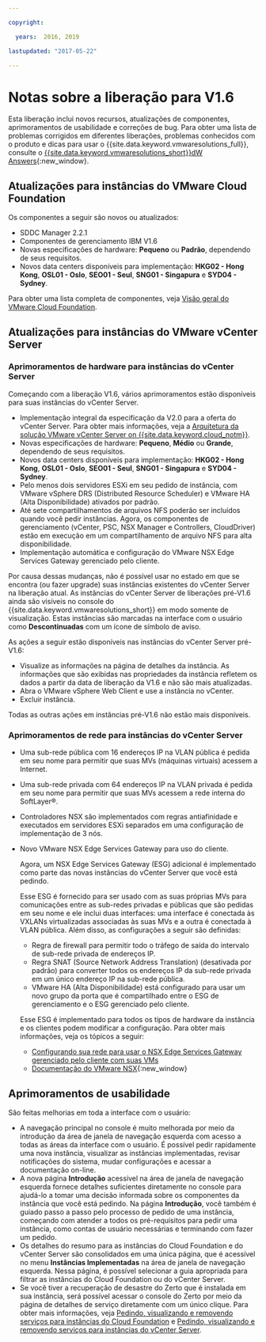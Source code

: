 ```yaml
---

copyright:

  years:  2016, 2019

lastupdated: "2017-05-22"

---
```


# Notas sobre a liberação para V1.6

Esta liberação inclui novos recursos, atualizações de componentes, aprimoramentos de usabilidade e correções de bug. Para obter uma lista de problemas corrigidos em diferentes liberações, problemas conhecidos com o produto e dicas para usar o {{site.data.keyword.vmwaresolutions_full}}, consulte o [{{site.data.keyword.vmwaresolutions_short}}dW Answers](https://developer.ibm.com/answers/topics/cloudvmw/){:new_window}.

## Atualizações para instâncias do VMware Cloud Foundation

Os componentes a seguir são novos ou atualizados:

*  SDDC Manager 2.2.1
*  Componentes de gerenciamento IBM V1.6
*  Novas especificações de hardware: **Pequeno** ou **Padrão**, dependendo de seus requisitos.
*  Novos data centers disponíveis para implementação: **HKG02 - Hong Kong**, **OSL01 - Oslo**, **SEO01 - Seul**, **SNG01 - Singapura** e **SYD04 - Sydney**.

Para obter uma lista completa de componentes, veja [Visão geral do VMware Cloud Foundation](/docs/services/vmwaresolutions/sddc/sd_cloudfoundationoverview.html).

## Atualizações para instâncias do VMware vCenter Server

### Aprimoramentos de hardware para instâncias do vCenter Server

Começando com a liberação V1.6, vários aprimoramentos estão disponíveis para suas instâncias do vCenter Server.

*  Implementação integral da especificação da V2.0 para a oferta do vCenter Server. Para obter mais informações, veja a [Arquitetura da solução VMware vCenter Server on {{site.data.keyword.cloud_notm}}](https://www.ibm.com/devops/method/content/architecture/virtualizationArchitecture#2_0).
*  Novas especificações de hardware: **Pequeno**, **Médio** ou **Grande**, dependendo de seus requisitos.
*  Novos data centers disponíveis para implementação: **HKG02 - Hong Kong**, **OSL01 - Oslo**, **SEO01 - Seul**, **SNG01 - Singapura** e **SYD04 - Sydney**.
*  Pelo menos dois servidores ESXi em seu pedido de instância, com VMware vSphere DRS (Distributed Resource Scheduler) e VMware HA (Alta Disponibilidade) ativados por padrão.
*  Até sete compartilhamentos de arquivos NFS poderão ser incluídos quando você pedir instâncias. Agora, os componentes de gerenciamento (vCenter, PSC, NSX Manager e Controllers, CloudDriver) estão em execução em um compartilhamento de arquivo NFS para alta disponibilidade.
*  Implementação automática e configuração do VMware NSX Edge Services Gateway gerenciado pelo cliente.

Por causa dessas mudanças, não é possível usar no estado em que se encontra (ou fazer upgrade) suas instâncias existentes do vCenter Server na liberação atual. As instâncias do vCenter Server de liberações pré-V1.6 ainda são visíveis no console do {{site.data.keyword.vmwaresolutions_short}} em modo somente de visualização. Estas instâncias são marcadas na interface com o usuário como **Descontinuadas** com um ícone de símbolo de aviso.

As ações a seguir estão disponíveis nas instâncias do vCenter Server pré-V1.6:

*  Visualize as informações na página de detalhes da instância. As informações que são exibidas nas propriedades da instância refletem os dados a partir da data de liberação da V1.6 e não são mais atualizadas.
*  Abra o VMware vSphere Web Client e use a instância no vCenter.
*  Excluir instância.

Todas as outras ações em instâncias pré-V1.6 não estão mais disponíveis.

### Aprimoramentos de rede para instâncias do vCenter Server

*  Uma sub-rede pública com 16 endereços IP na VLAN pública é pedida em seu nome para permitir que suas MVs (máquinas virtuais) acessem a Internet.
*  Uma sub-rede privada com 64 endereços IP na VLAN privada é pedida em seu nome para permitir que suas MVs acessem a rede interna do SoftLayer®.
*  Controladores NSX são implementados com regras antiafinidade e executados em servidores ESXi separados em uma configuração de implementação de 3 nós.
*  Novo VMware NSX Edge Services Gateway para uso do cliente.

   Agora, um NSX Edge Services Gateway (ESG) adicional é implementado como parte das novas instâncias do vCenter Server que você está pedindo.

   Esse ESG é fornecido para ser usado com as suas próprias MVs para comunicações entre as sub-redes privadas e públicas que são pedidas em seu
   nome e ele inclui duas interfaces: uma interface é conectada às VXLANs virtualizadas associadas às suas MVs e a
   outra é conectada à VLAN pública. Além disso, as configurações a seguir são definidas:
   *  Regra de firewall para permitir todo o tráfego de saída do intervalo de sub-rede privada de endereços IP.
   *  Regra SNAT (Source Network Address Translation) (desativada por padrão) para converter todos os endereços IP da sub-rede privada em um
   único endereço IP na sub-rede pública.
   * VMware HA (Alta Disponibilidade) está configurado para usar um novo grupo da porta que é compartilhado entre o ESG de gerenciamento e o ESG
   gerenciado pelo cliente.

   Esse ESG é implementado para todos os tipos de hardware da instância e os clientes podem modificar a configuração. Para obter mais informações, veja os tópicos a seguir:
   *  [Configurando sua rede para usar o NSX Edge Services Gateway gerenciado pelo cliente com suas VMs](/docs/services/vmwaresolutions/vcenter/vc_esg_config.html)
   *  [Documentação do VMware NSX](https://pubs.vmware.com/NSX-6/index.jsp?topic=%2Fcom.vmware.nsx.admin.doc%2FGUID-3F96DECE-33FB-43EE-88D7-124A730830A4.html){:new_window}

## Aprimoramentos de usabilidade

São feitas melhorias em toda a interface com o usuário:

*  A navegação principal no console é muito melhorada por meio da introdução da área de janela de navegação esquerda com acesso a todas as áreas da interface com o usuário. É possível pedir rapidamente uma nova instância, visualizar as instâncias implementadas, revisar notificações do sistema, mudar configurações e acessar a documentação on-line.
*  A nova página **Introdução** acessível na área de janela de navegação esquerda fornece detalhes suficientes diretamente no console para ajudá-lo a tomar uma decisão informada sobre os componentes da instância que você está pedindo. Na página **Introdução**, você também é guiado passo a passo pelo processo de pedido de uma instância, começando com atender a todos os pré-requisitos para pedir uma instância, como contas de usuário necessárias e terminando com fazer um pedido.
*  Os detalhes do resumo para as instâncias do Cloud Foundation e do vCenter Server são consolidados em uma única página, que é acessível no menu **Instâncias Implementadas** na área de janela de navegação esquerda. Nessa página, é possível selecionar a guia apropriada para filtrar as instâncias do Cloud Foundation ou do vCenter Server.
* Se você tiver a recuperação de desastre do Zerto que é instalada em sua instância, será possível acessar o console do Zerto por meio da página de detalhes de serviço diretamente com um único clique. Para obter mais informações, veja [Pedindo, visualizando e removendo serviços para instâncias do Cloud Foundation](/docs/services/vmwaresolutions/sddc/sd_addingremovingservices.html) e [Pedindo, visualizando e removendo serviços para instâncias do vCenter Server](/docs/services/vmwaresolutions/vcenter/vc_addingremovingservices.html).
